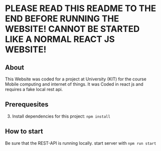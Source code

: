 # PLEASE READ THIS README TO THE END BEFORE RUNNING THE WEBSITE! CANNOT BE STARTED LIKE A NORMAL REACT JS WEBSITE!

## About

This Website was coded for a project at University (KIT) for the course Mobile computing and internet of things. It was Coded in react js and requires a fake local rest api.

## Prerequesites

3. Install dependencies for this project: `npm install`

## How to start

Be sure that the REST-API is running locally.
start server with `npm run start`

